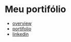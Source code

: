 # Meu portifólio

- [overview](https://github.com/flaviomicheletti)
- [portifolio](https://flaviomicheletti.github.io/)
- [linkedin](https://www.linkedin.com/in/flaviomicheletti/)

